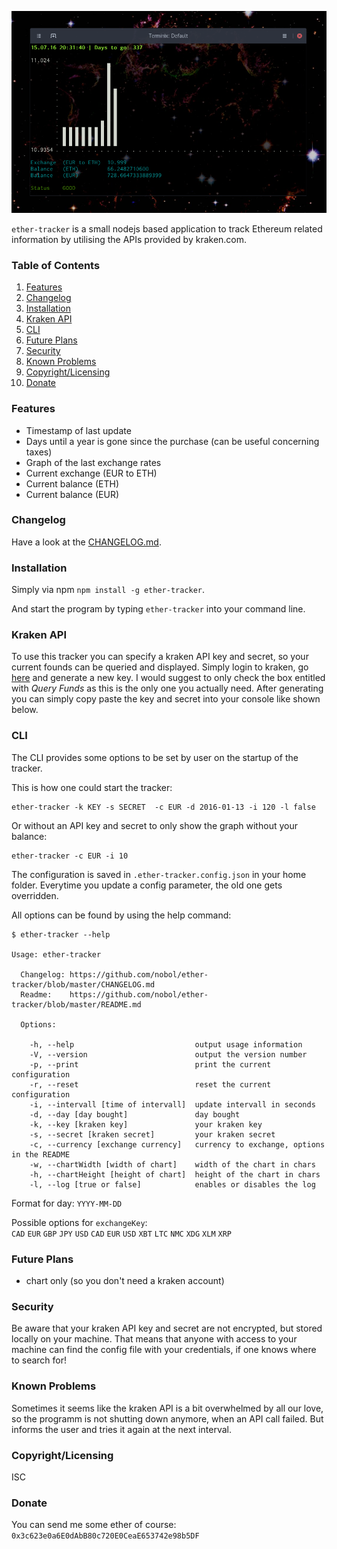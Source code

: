 ![screenshot](screenshot.png)

`ether-tracker` is a small nodejs based application to track Ethereum related 
information by utilising the APIs provided by kraken.com.

### Table of Contents
1. [Features](#features)
2. [Changelog](#changelog)
3. [Installation](#installation)
4. [Kraken API](#kraken-api)
5. [CLI](#cli)
6. [Future Plans](#future-plans)
7. [Security](#security)
8. [Known Problems](#known-problems)
9. [Copyright/Licensing](#copyrightlicensing)
10. [Donate](#donate)

### Features
- Timestamp of last update
- Days until a year is gone since the purchase (can be useful concerning taxes)
- Graph of the last exchange rates
- Current exchange (EUR to ETH)
- Current balance (ETH)
- Current balance (EUR)

### Changelog
Have a look at the [CHANGELOG.md](CHANGELOG.md).

### Installation
Simply via npm `npm install -g ether-tracker`.

And start the program by typing `ether-tracker` into your command line.

### Kraken API
To use this tracker you can specify a kraken API key and secret, so your current 
founds can be queried and displayed. Simply login to kraken, go 
[here](https://www.kraken.com/u/settings/api) and generate a new key. I would 
suggest to only check the box entitled with *Query Funds* as this is the only one 
you actually need. After generating you can simply copy paste the key and secret 
into your console like shown below.

### CLI
The CLI provides some options to be set by user on the startup of the tracker.  

This is how one could start the tracker:
```
ether-tracker -k KEY -s SECRET  -c EUR -d 2016-01-13 -i 120 -l false
```
Or without an API key and secret to only show the graph without your balance:
```
ether-tracker -c EUR -i 10
```

The configuration is saved in `.ether-tracker.config.json` in your home folder. Everytime you update a 
config parameter, the old one gets overridden.

All options can be found by using the help command:
```
$ ether-tracker --help

Usage: ether-tracker

  Changelog: https://github.com/nobol/ether-tracker/blob/master/CHANGELOG.md
  Readme:    https://github.com/nobol/ether-tracker/blob/master/README.md

  Options:

    -h, --help                           output usage information
    -V, --version                        output the version number
    -p, --print                          print the current configuration
    -r, --reset                          reset the current configuration
    -i, --intervall [time of intervall]  update intervall in seconds
    -d, --day [day bought]               day bought
    -k, --key [kraken key]               your kraken key
    -s, --secret [kraken secret]         your kraken secret
    -c, --currency [exchange currency]   currency to exchange, options in the README
    -w, --chartWidth [width of chart]    width of the chart in chars
    -h, --chartHeight [height of chart]  height of the chart in chars
    -l, --log [true or false]            enables or disables the log
```

Format for day: `YYYY-MM-DD`

Possible options for `exchangeKey`:  
`CAD` `EUR` `GBP` `JPY` `USD` `CAD` `EUR` `USD` `XBT` `LTC` `NMC` `XDG` `XLM` `XRP`

### Future Plans
- chart only (so you don't need a kraken account)

### Security
Be aware that your kraken API key and secret are not encrypted, but stored locally 
on your machine. That means that anyone with access to your machine can find the 
config file with your credentials, if one knows where to search for!

### Known Problems

Sometimes it seems like the kraken API is a bit overwhelmed by all our love, so the 
programm is not shutting down anymore, when an API call failed. But informs the user 
and tries it again at the next interval.

### Copyright/Licensing
ISC

### Donate
You can send me some ether of course: `0x3c623e0a6E0dAbB80c720E0CeaE653742e98b5DF`
